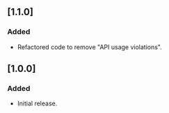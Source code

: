 ## [1.1.0]

### Added
- Refactored code to remove "API usage violations".
 
## [1.0.0]

### Added
- Initial release.
